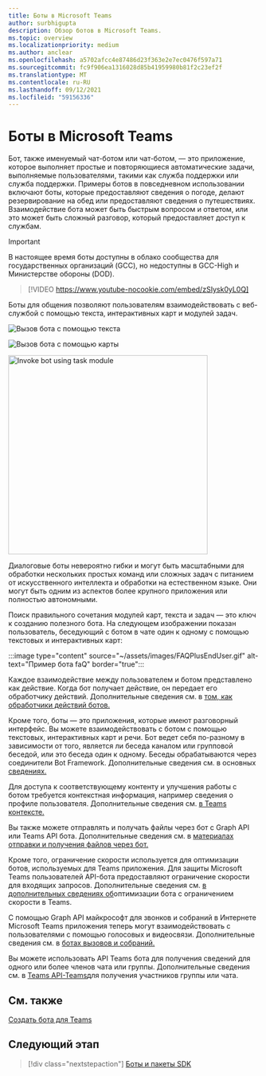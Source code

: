 ```yaml
---
title: Боты в Microsoft Teams
author: surbhigupta
description: Обзор ботов в Microsoft Teams.
ms.topic: overview
ms.localizationpriority: medium
ms.author: anclear
ms.openlocfilehash: a5702afcc4e87486d23f363e2e7ec0476f597a71
ms.sourcegitcommit: fc9f906ea1316028d85b41959980b81f2c23ef2f
ms.translationtype: MT
ms.contentlocale: ru-RU
ms.lasthandoff: 09/12/2021
ms.locfileid: "59156336"
---
```

# <a name="bots-in-microsoft-teams"></a>Боты в Microsoft Teams

Бот, также именуемый чат-ботом или чат-ботом, — это приложение, которое выполняет простые и повторяющиеся автоматические задачи, выполняемые пользователями, такими как служба поддержки или служба поддержки. Примеры ботов в повседневном использовании включают боты, которые предоставляют сведения о погоде, делают резервирование на обед или предоставляют сведения о путешествиях. Взаимодействие бота может быть быстрым вопросом и ответом, или это может быть сложный разговор, который предоставляет доступ к службам.

> [!IMPORTANT]
> В настоящее время боты доступны в облако сообщества для государственных организаций (GCC), но недоступны в GCC-High и Министерстве обороны (DOD).

> [!VIDEO https://www.youtube-nocookie.com/embed/zSIysk0yL0Q]

Боты для общения позволяют пользователям взаимодействовать с веб-службой с помощью текста, интерактивных карт и модулей задач.

![Вызов бота с помощью текста](~/assets/images/invokebotwithtext.png)

![Вызов бота с помощью карты](~/assets/images/invokebotwithcard.png)

<img src="~/assets/images/task-module-example.png" alt="Invoke bot using task module" width="400"/>

Диалоговые боты невероятно гибки и могут быть масштабными для обработки нескольких простых команд или сложных задач с питанием от искусственного интеллекта и обработки на естественном языке. Они могут быть одним из аспектов более крупного приложения или полностью автономными.

Поиск правильного сочетания модулей карт, текста и задач — это ключ к созданию полезного бота. На следующем изображении показан пользователь, беседующий с ботом в чате один к одному с помощью текстовых и интерактивных карт:

:::image type="content" source="~/assets/images/FAQPlusEndUser.gif" alt-text="Пример бота faQ" border="true":::

Каждое взаимодействие между пользователем и ботом представлено как действие. Когда бот получает действие, он передает его обработчику действий. Дополнительные сведения см. в [том, как обработчики действий ботов.](~/bots/bot-basics.md) 

Кроме того, боты — это приложения, которые имеют разговорный интерфейс. Вы можете взаимодействовать с ботом с помощью текстовых, интерактивных карт и речи. Бот ведет себя по-разному в зависимости от того, является ли беседа каналом или групповой беседой, или это беседа один к одному. Беседы обрабатываются через соединители Bot Framework. Дополнительные сведения см. в основных [сведениях.](~/bots/how-to/conversations/conversation-basics.md)

Для доступа к соответствующему контенту и улучшения работы с ботом требуется контекстная информация, например сведения о профиле пользователя. Дополнительные сведения см. [в Teams контексте.](~/bots/how-to/get-teams-context.md) 

Вы также можете отправлять и получать файлы через бот с Graph API или Teams API бота. Дополнительные сведения см. в [материалах отправки и получения файлов через бот.](~/bots/how-to/bots-filesv4.md)

Кроме того, ограничение скорости используется для оптимизации ботов, используемых для Teams приложения. Для защиты Microsoft Teams пользователей API-бота предоставляют ограничение скорости для входящих запросов. Дополнительные сведения см. [в дополнительных сведениях об](~/bots/how-to/rate-limit.md)оптимизации бота с ограничением скорости в Teams.

С помощью Graph API майкрософт для звонков и собраний в Интернете Microsoft Teams приложения теперь могут взаимодействовать с пользователями с помощью голосовых и видеосвязи. Дополнительные сведения см. в [ботах вызовов и собраний.](~/bots/calls-and-meetings/calls-meetings-bots-overview.md) 

Вы можете использовать API Teams бота для получения сведений для одного или более членов чата или группы. Дополнительные сведения см. в [Teams API-Teams](~/resources/team-chat-member-api-changes.md)для получения участников группы или чата.

## <a name="see-also"></a>См. также

[Создать бота для Teams](~/bots/how-to/create-a-bot-for-teams.md)

## <a name="next-step"></a>Следующий этап

> [!div class="nextstepaction"]
> [Боты и пакеты SDK](~/bots/bot-features.md)
